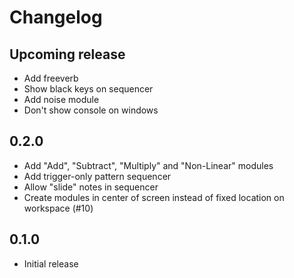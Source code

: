 # Changelog

## Upcoming release

* Add freeverb
* Show black keys on sequencer
* Add noise module
* Don't show console on windows

## 0.2.0

* Add "Add", "Subtract", "Multiply" and "Non-Linear" modules
* Add trigger-only pattern sequencer
* Allow "slide" notes in sequencer
* Create modules in center of screen instead of fixed location on workspace (#10)

## 0.1.0

* Initial release
